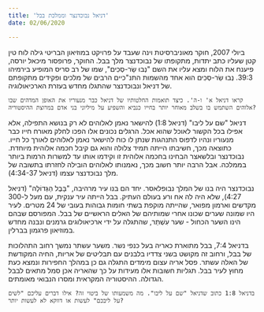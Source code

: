 ```yaml
---
title: 'דניאל נבוכדנצר וממלכת בבל'
date: 02/06/2020

---
```


ביולי 2007, חוקר מאוניברסיטת וינה שעבד על פרויקט במוזיאון הבריטי גילה לוח טין קטן שעליו כתב יתדות, מתקופתו של נבוכדנצר מלך בבל. החוקר, פרופסור מיכאל יורסה, פיענח את הלוח ומצא עליו את השם "נְבוּ שַׂר-סְכִים", שמו של רב סריס המופיע בירמיהו 39:3. נְבוּ שַׂר-סְכִים הוא אחד מהשמות התנ"כיים הרבים של מלכים ופקידים מתקופתם של דניאל ונבוכדנצר שהתגלו מחדש בעזרת הארכיאולוגיה.

`קראו דניאל א' ו-ה'. כיצד תואמות החלטותיו של דניאל כבר מנעוריו את האופן המדהים שבו אלוהים השתמש בו בשלב מאוחר יותר בחייו כנביא והשפיע על מיליוני בני אדם במרוצת ההיסטוריה?`

דניאל "שם על ליבו" (דניאל 1:8) להישאר נאמן לאלוהים לא רק בנושא התפילה, אלא אפילו בכל הקשור לאוכל שהוא אכל. הרגלים נכונים אלו הפכו לחלק מאורח חייו כבר מנעוריו ונהיו לדפוס התנהגות שנתן לו כוח להישאר נאמן לאלוהים לאורך כל חייו. כתוצאה מכך, חשיבתו הייתה תמיד צלולה והוא גם קיבל חכמה אלוהית מיוחדת. נבוכדנצר ובלשאצר הבחינו בחכמה אלוהית זו וקידמו אותו עד למשרות הרמות ביותר בממלכה. אבל הרבה יותר חשוב מכך, נאמנותו לאלוהים הובילה לחזרתו בתשובה של מלך נבוכדנצר עצמו (דניאל 4:34-37).

נבוכדנצר היה בנו של המלך נבופלאסר. יחד הם בנו עיר מרהיבה, "בָּבֶל הַגְּדוֹלָה" (דניאל 4:27), שלא היה לה אח ורע בעולם העתיק. בבל הייתה עיר ענקית, עם מעל ל-300 מקדשים וארמון מפואר, שהייתה מוקפת בשתי חומות גבוהות בעובי של 24 מטרים. לעיר היו שמונה שערים שכונו אחרי שמותיהם של האלים הראשיים של בבל. המפורסם שבהם הינו השער הכחול - שער עִשְׁתַר, שהתגלה על ידי ארכיאולוגים גרמנים ונבנה מחדש במוזיאון פרגמון בברלין.

בדניאל 7:4, בבל מתוארת כאריה בעל כנפי נשר. משער עשתר נמשך רחוב התהלוכות של בבל, ורחוב זה מקושט בשני צדדיו בלבנים עם תבליטים של אריות, החיה המקודשת של האלה עשתר. פסל אריה עצום מימדים התגלה גם כן במהלך החפירות ונמצא כעת מחוץ לעיר בבל. תגליות חשובות אלו מעידות על כך שהאריה אכן סמל מתאים לבבל הגדולה. ההיסטוריה המקראית ומסרו הנבואי מאומתים.

`בדניאל 1:8 כתוב שדניאל "שם על ליבו". מה משמעותו של ביטוי זה? אילו דברים עליכם "לשים על ליבכם" לעשות או דווקא לא לעשות יותר?`